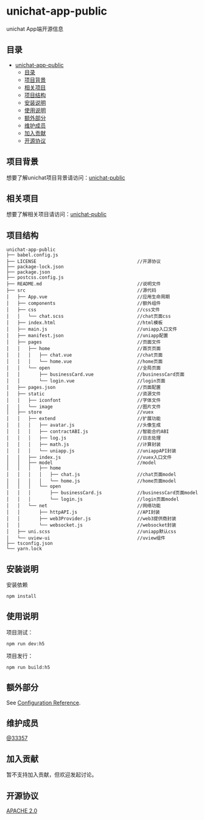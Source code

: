 <!--
 * @Author: 33357
 * @Date: 2021-02-05 13:15:37
 * @LastEditTime: 2021-02-06 11:04:06
 * @LastEditors: 33357
-->

# unichat-app-public

unichat App端开源信息

## 目录

- [unichat-app-public](#unichat-app-public)
  - [目录](#目录)
  - [项目背景](#项目背景)
  - [相关项目](#相关项目)
  - [项目结构](#项目结构)
  - [安装说明](#安装说明)
  - [使用说明](#使用说明)
  - [额外部分](#额外部分)
  - [维护成员](#维护成员)
  - [加入贡献](#加入贡献)
  - [开源协议](#开源协议)

## 项目背景

想要了解unichat项目背景请访问：[unichat-public](https://github.com/33357/unichat-public)

## 相关项目

想要了解相关项目请访问：[unichat-public](https://github.com/33357/unichat-public)

## 项目结构

```
unichat-app-public
├── babel.config.js
├── LICENSE                                     //开源协议
├── package-lock.json
├── package.json
├── postcss.config.js
├── README.md                                   //说明文件
├── src                                         //源代码
│   ├── App.vue                                 //应用生命周期
│   ├── components                              //额外组件
│   ├── css                                     //css文件
│   │   └── chat.scss                           //chat页面css
│   ├── index.html                              //html模板
│   ├── main.js                                 //uniapp入口文件
│   ├── manifest.json                           //uniapp配置
│   ├── pages                                   //页面文件
│   │   ├── home                                //首页页面
│   │   │   ├── chat.vue                        //chat页面
│   │   │   └── home.vue                        //home页面
│   │   └── open                                //全局页面
│   │       ├── businessCard.vue                //businessCard页面
│   │       └── login.vue                       //login页面
│   ├── pages.json                              //页面配置
│   ├── static                                  //资源文件
│   │   ├── iconfont                            //字体文件
│   │   └── image                               //图片文件
│   ├── store                                   //vuex
│   │   ├── extend                              //扩展功能
│   │   │   ├── avatar.js                       //头像生成
│   │   │   ├── contractABI.js                  //智能合约ABI
│   │   │   ├── log.js                          //日志处理
│   │   │   ├── math.js                         //计算封装
│   │   │   └── uniapp.js                       //uniappAPI封装
│   │   ├── index.js                            //vuex入口文件
│   │   ├── model                               //model
│   │   │   ├── home                            
│   │   │   │   ├── chat.js                     //chat页面model
│   │   │   │   └── home.js                     //home页面model
│   │   │   └── open
│   │   │       ├── businessCard.js             //businessCard页面model
│   │   │       └── login.js                    //login页面model
│   │   └── net                                 //网络功能
│   │       ├── httpAPI.js                      //API封装
│   │       ├── web3Provider.js                 //web3提供商封装
│   │       └── websocket.js                    //websocket封装
│   ├── uni.scss                                //uniapp默认css
│   └── uview-ui                                //uview组件
├── tsconfig.json
└── yarn.lock
```

## 安装说明

安装依赖
```
npm install
```

## 使用说明

项目测试：
```
npm run dev:h5
```

项目发行：
```
npm run build:h5
```

## 额外部分

See [Configuration Reference](https://cli.vuejs.org/config/).

## 维护成员

[@33357](https://github.com/33357)

## 加入贡献

暂不支持加入贡献，但欢迎发起讨论。

## 开源协议

[APACHE 2.0](LICENSE)
